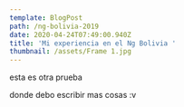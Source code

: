```yaml
---
template: BlogPost
path: /ng-bolivia-2019
date: 2020-04-24T07:49:00.940Z
title: 'Mi experiencia en el Ng Bolivia '
thumbnail: /assets/Frame 1.jpg
---
```

esta es otra prueba

donde debo escribir mas cosas :v
